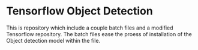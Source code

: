 # Tensorflow Object Detection
 This is repository which include a couple batch files and a modified Tensorflow repository. The batch files ease the proess of installation of the Object detection model within the file.

 
